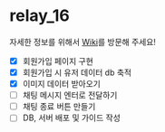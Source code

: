# relay_16

자세한 정보를 위해서 [Wiki](https://github.com/boostcamp-2020/relay_16/wiki)를 방문해 주세요!

- [X] 회원가입 페이지 구현
- [X] 회원가입 시 유저 데이터 db 축적
- [X] 이미지 데이터 받아오기
- [ ] 채팅 메시지 엔터로 전달하기
- [ ] 채팅 종료 버튼 만들기
- [ ] DB, 서버 배포 및 가이드 작성
